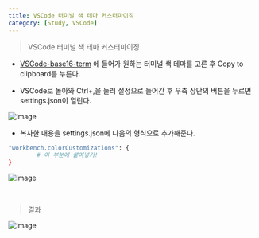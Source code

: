 ```yaml
---
title: VSCode 터미널 색 테마 커스터마이징
category: [Study, VSCode]
---
```


> VSCode 터미널 색 테마 커스터마이징

- [VSCode-base16-term](https://glitchbone.github.io/vscode-base16-term/#/) 에 들어가 원하는 터미널 색 테마를 고른 후 Copy to clipboard를 누른다.

- VSCode로 돌아와 Ctrl+,을 눌러 설정으로 들어간 후 우측 상단의 버튼을 누르면 settings.json이 열린다.

![image](https://user-images.githubusercontent.com/98504939/155279421-0c5d7ded-e6e3-44d2-8967-ac364ffb6e35.png)

- 복사한 내용을 settings.json에 다음의 형식으로 추가해준다.

```bash
"workbench.colorCustomizations": {
        # 이 부분에 붙여넣기!
}
```

![image](https://user-images.githubusercontent.com/98504939/155280079-4dac6e86-a836-4cb3-9018-a48a8ec6fc3c.png)


<br>

> 결과

![image](https://user-images.githubusercontent.com/98504939/155280370-47aec927-7334-4fe2-8d1c-e378fb46f8b5.png)